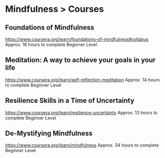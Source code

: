 # Mindfulness > Courses

## Foundations of Mindfulness
https://www.coursera.org/learn/foundations-of-mindfulness#syllabus
Approx. 16 hours to complete
Beginner Level

## Meditation: A way to achieve your goals in your life
https://www.coursera.org/learn/self-reflection-meditation
Approx. 14 hours to complete
Beginner Level

## Resilience Skills in a Time of Uncertainty
https://www.coursera.org/learn/resilience-uncertainty
Approx. 13 hours to complete
Beginner Level

## De-Mystifying Mindfulness
https://www.coursera.org/learn/mindfulness
Approx. 34 hours to complete
Beginner Level


